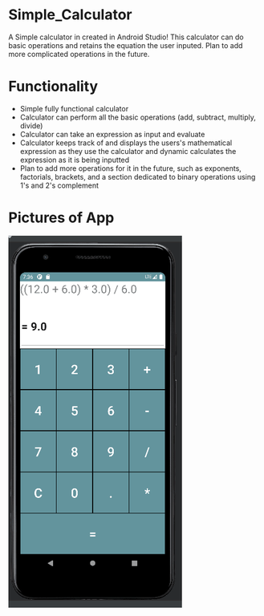 # Simple_Calculator
A Simple calculator in created in Android Studio! 
This calculator can do basic operations and retains the equation the user inputed. 
Plan to add more complicated operations in the future.

# Functionality
- Simple fully functional calculator
- Calculator can perform all the basic operations (add, subtract, multiply, divide)
- Calculator can take an expression as input and evaluate
- Calculator keeps track of and displays the users's mathematical expression as they use the calculator and dynamic calculates the expression as it is being inputted
- Plan to add more operations for it in the future, such as exponents, factorials, brackets, and a section dedicated to binary operations using 1's and 2's complement

# Pictures of App
 ![Sample](app/src/main/res/drawable-v24/calculator1.png)
